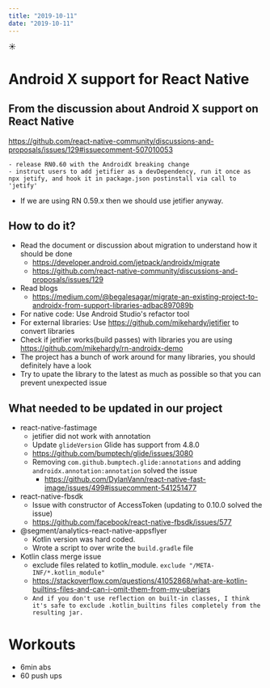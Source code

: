 ```yaml
---
title: "2019-10-11"
date: "2019-10-11"
---
```


☀️

# Android X support for React Native

## From the discussion about Android X support on React Native

https://github.com/react-native-community/discussions-and-proposals/issues/129#issuecomment-507010053

```
- release RN0.60 with the AndroidX breaking change
- instruct users to add jetifier as a devDependency, run it once as npx jetify, and hook it in package.json postinstall via call to 'jetify'
```

- If we are using RN 0.59.x then we should use jetifier anyway.

## How to do it?

- Read the document or discussion about migration to understand how it should be done
  - https://developer.android.com/jetpack/androidx/migrate
  - https://github.com/react-native-community/discussions-and-proposals/issues/129
- Read blogs
  - https://medium.com/@begalesagar/migrate-an-existing-project-to-androidx-from-support-libraries-adbac897089b
- For native code: Use Android Studio's refactor tool
- For external libraries: Use https://github.com/mikehardy/jetifier to convert libraries
- Check if jetifier works(build passes) with libraries you are using https://github.com/mikehardy/rn-androidx-demo
- The project has a bunch of work around for many libraries, you should definitely have a look
- Try to upate the library to the latest as much as possible so that you can prevent unexpected issue

## What needed to be updated in our project

- react-native-fastimage
  - jetifier did not work with annotation
  - Update `glideVersion` Glide has support from 4.8.0
  - https://github.com/bumptech/glide/issues/3080
  - Removing `com.github.bumptech.glide:annotations` and adding `androidx.annotation:annotation` solved the issue
    - https://github.com/DylanVann/react-native-fast-image/issues/499#issuecomment-541251477
- react-native-fbsdk
  - Issue with constructor of AccessToken (updating to 0.10.0 solved the issue)
  - https://github.com/facebook/react-native-fbsdk/issues/577
- @segment/analytics-react-native-appsflyer
  - Kotlin version was hard coded.
  - Wrote a script to over write the `build.gradle` file
- Kotlin class merge issue
  - exclude files related to kotlin_module. `exclude "/META-INF/*.kotlin_module"`
  - https://stackoverflow.com/questions/41052868/what-are-kotlin-builtins-files-and-can-i-omit-them-from-my-uberjars
  - `And if you don't use reflection on built-in classes, I think it's safe to exclude .kotlin_builtins files completely from the resulting jar.`

# Workouts

- 6min abs
- 60 push ups
